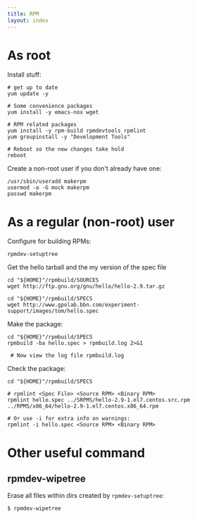 ```yaml
---
title: RPM
layout: index
---
```

# As root
Install stuff:

```shell
# get up to date
yum update -y

# Some convenience packages
yum install -y emacs-nox wget

# RPM related packages
yum install -y rpm-build rpmdevtools rpmlint
yum groupinstall -y "Development Tools"

# Reboot so the new changes take hold
reboot
```

Create a non-root user if you don't already have one:

```shell
/usr/sbin/useradd makerpm
usermod -a -G mock makerpm
passwd makerpm
```

# As a regular (non-root) user
Configure for building RPMs:
```shell
rpmdev-setuptree
```

Get the hello tarball and the my version of the spec file
```shell
cd "${HOME}"/rpmbuild/SOURCES
wget http://ftp.gnu.org/gnu/hello/hello-2.9.tar.gz

cd "${HOME}"/rpmbuild/SPECS
wget http://www.gpolab.bbn.com/experiment-support/images/tom/hello.spec
```

Make the package:
```shell
cd "${HOME}"/rpmbuild/SPECS
rpmbuild -ba hello.spec > rpmbuild.log 2>&1

 # Now view the log file rpmbuild.log
```

Check the package:
```shell
cd "${HOME}"/rpmbuild/SPECS

# rpmlint <Spec File> <Source RPM> <Binary RPM>
rpmlint hello.spec ../SRPMS/hello-2.9-1.el7.centos.src.rpm ../RPMS/x86_64/hello-2.9-1.el7.centos.x86_64.rpm

# Or use -i for extra info on warnings:
rpmlint -i hello.spec <Source RPM> <Binary RPM>
```

# Other useful command
## rpmdev-wipetree 
Erase all files within dirs created by `rpmdev-setuptree`:
```shell
$ rpmdev-wipetree
```
